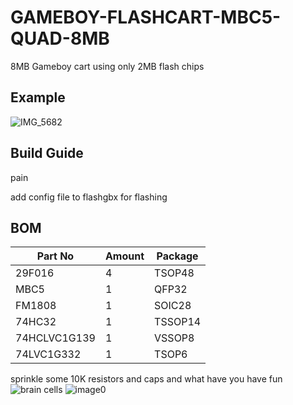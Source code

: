 # GAMEBOY-FLASHCART-MBC5-QUAD-8MB
8MB Gameboy cart using only 2MB flash chips

## Example

![IMG_5682](https://github.com/sillyhatday/GAMEBOY-MBC5-QUAD-8MB/assets/65309612/446ea75a-cd4b-4d47-86c4-ba028400496c)

## Build Guide

pain

add config file to flashgbx for flashing

## BOM

| Part No | Amount | Package |
| ------- | ------ | ------- |
| 29F016 | 4 | TSOP48 |
| MBC5 | 1 | QFP32 |
| FM1808 | 1 | SOIC28 |
| 74HC32 | 1 | TSSOP14 |
| 74HCLVC1G139 | 1 | VSSOP8 |
| 74LVC1G332 | 1 | TSOP6 |

sprinkle some 10K resistors and caps and what have you have fun
![brain cells](https://github.com/sillyhatday/GAMEBOY-FLASHCART-MBC5-QUAD-8MB/assets/65309612/da280f7c-eda0-419a-81b1-6aac00870cae)
![image0](https://github.com/sillyhatday/GAMEBOY-FLASHCART-MBC5-QUAD-8MB/assets/65309612/cd07c87c-ada2-4085-a12b-5a9b199fda6b)
